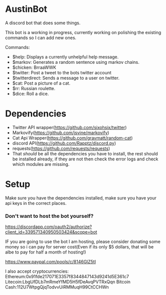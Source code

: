 # AustinBot
A discord bot that does some things.

This bot is a working in progress, currently working on polishing the existing commands so I can add new ones.

Commands:
-	$help: Displays a currently unhelpful help message.
-	$markov: Generates a random sentence using markov chains.
-	$chicken: BrraaWWK
-	$twitter: Post a tweet to the bots twitter account
-	$twitterdirect: Sends a message to a user on twitter.
-	$cat: Post a picture of a cat.
-	$rr: Russian roulette.
-	$dice: Roll a dice.

# Dependencies
-	Twitter API wrapper(https://github.com/sixohsix/twitter)
-	Markovify(https://github.com/jsvine/markovify)
-	Cat Api Wrapper(https://github.com/gravmatt/random-cat)
-	discord API(https://github.com/Rapptz/discord.py)
-	requests(https://github.com/requests/requests)
-	That *should* be all the dependencies you have to install, the rest should be installed already, if they are not then check the error logs and check which modules are missing.

# Setup

Make sure you have the dependencies installed, make sure you have your api keys in the correct places.


### Don't want to host the bot yourself?

https://discordapp.com/oauth2/authorize?client_id=339571340950503424&scope=bot

IF you are going to use the bot I am hosting, please consider donating some money so i can pay for server cost(Even if its only $5 dollars, that will be albe to pay for half a month of hosting!)

https://www.paypal.com/pools/c/8146GlZ5tI

I also accept cryptocurrencies:
Ethereum:0x91fde217071E3357f8344847143d9241d5E361c7
Litecoin:LbgUfDLb7mRmeYfMD5H5fDeAvqPVTRxQqn
Bitcoin Cash:112U7WtpgQjqTodvvUiRMMuqH99CtCCHWn


